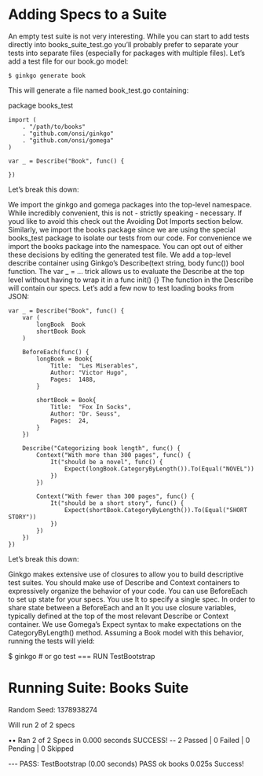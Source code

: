 # Adding Specs to a Suite

An empty test suite is not very interesting. While you can start to add tests directly into books_suite_test.go you’ll probably prefer to separate your tests into separate files (especially for packages with multiple files). Let’s add a test file for our book.go model:
````
$ ginkgo generate book
````
This will generate a file named book_test.go containing:

package books_test

````
import (
    . "/path/to/books"
    . "github.com/onsi/ginkgo"
    . "github.com/onsi/gomega"
)

var _ = Describe("Book", func() {

})
````
Let’s break this down:

We import the ginkgo and gomega packages into the top-level namespace. While incredibly convenient, this is not - strictly speaking - necessary. If youd like to avoid this check out the Avoiding Dot Imports section below.
Similarly, we import the books package since we are using the special books_test package to isolate our tests from our code. For convenience we import the books package into the namespace. You can opt out of either these decisions by editing the generated test file.
We add a top-level describe container using Ginkgo’s Describe(text string, body func()) bool function. The var _ = ... trick allows us to evaluate the Describe at the top level without having to wrap it in a func init() {}
The function in the Describe will contain our specs. Let’s add a few now to test loading books from JSON:

````
var _ = Describe("Book", func() {
    var (
        longBook  Book
        shortBook Book
    )

    BeforeEach(func() {
        longBook = Book{
            Title:  "Les Miserables",
            Author: "Victor Hugo",
            Pages:  1488,
        }

        shortBook = Book{
            Title:  "Fox In Socks",
            Author: "Dr. Seuss",
            Pages:  24,
        }
    })

    Describe("Categorizing book length", func() {
        Context("With more than 300 pages", func() {
            It("should be a novel", func() {
                Expect(longBook.CategoryByLength()).To(Equal("NOVEL"))
            })
        })

        Context("With fewer than 300 pages", func() {
            It("should be a short story", func() {
                Expect(shortBook.CategoryByLength()).To(Equal("SHORT STORY"))
            })
        })
    })
})
````
Let’s break this down:

Ginkgo makes extensive use of closures to allow you to build descriptive test suites.
You should make use of Describe and Context containers to expressively organize the behavior of your code.
You can use BeforeEach to set up state for your specs. You use It to specify a single spec.
In order to share state between a BeforeEach and an It you use closure variables, typically defined at the top of the most relevant Describe or Context container.
We use Gomega’s Expect syntax to make expectations on the CategoryByLength() method.
Assuming a Book model with this behavior, running the tests will yield:

$ ginkgo # or go test
=== RUN TestBootstrap

Running Suite: Books Suite
==========================
Random Seed: 1378938274

Will run 2 of 2 specs

••
Ran 2 of 2 Specs in 0.000 seconds
SUCCESS! -- 2 Passed | 0 Failed | 0 Pending | 0 Skipped

--- PASS: TestBootstrap (0.00 seconds)
PASS
ok      books   0.025s
Success!